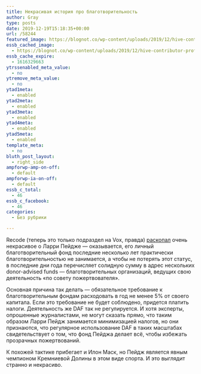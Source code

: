 ```yaml
---
title: Некрасивая история про благотворительность
author: Gray
type: posts
date: 2019-12-19T15:18:35+00:00
url: /58244
featured_image: https://blognot.co/wp-content/uploads/2019/12/hive-contributor-profile-larry-page.jpg
essb_cached_image:
  - https://blognot.co/wp-content/uploads/2019/12/hive-contributor-profile-larry-page.jpg
essb_cache_expire:
  - 1616329663
ytrssenabled_meta_value:
  - no
ytremove_meta_value:
  - no
ytad1meta:
  - enabled
ytad2meta:
  - enabled
ytad3meta:
  - enabled
ytad4meta:
  - enabled
ytad5meta:
  - enabled
template_meta:
  - no
bluth_post_layout:
  - right_side
ampforwp-amp-on-off:
  - default
ampforwp-ia-on-off:
  - default
essb_c_total:
  - 46
essb_c_facebook:
  - 46
categories:
  - Без рубрики

---
```








Recode (теперь это только подраздел на Vox, правда) [раскопал][1] очень некрасивое о Ларри Пейдже — оказывается, его личный благотворительный фонд последние несколько лет практически благотворительностью не занимается, а чтобы не потерять этот статус, в последние дни года перечисляет солидную сумму в адрес нескольких donor-advised funds — благотворительных организаций, ведущих свою деятельность &#171;по совету пожертвователя&#187;. 

Основная причина так делать — обязательное требование к благотворительным фондам расходовать в год не менее 5% от своего капитала. Если это требование не будет соблюдено, придется платить налоги. Деятельность же DAF так не регулируется. И хотя эксперты, опрошенные журналистами, не могут сказать прямо, что таким образом Ларри Пейдж занимается минимизацией налогов, но они признаются, что регулярное использование DAF в таких масштабах свидетельствует о том, что фонд Пейджа делает всё, чтобы избежать прозрачных пожертвований.&nbsp;

К похожей тактике прибегает и Илон Маск, но Пейдж является явным чемпионом Кремниевой Долины в этом виде спорта. И это выглядит странно и некрасиво.

 [1]: https://www.vox.com/recode/2019/12/18/21010108/larry-page-philanthropy-foundation-donor-advised-fund-christmas